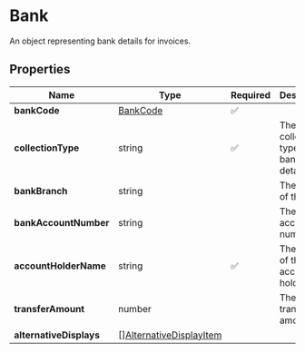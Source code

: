 # Bank

An object representing bank details for invoices.

## Properties

| Name | Type | Required | Description |
| ------------ | ------------- | ------------- | ------------- |
| **bankCode** | [BankCode](BankCode.md) | ✅ |  |
**collectionType** | string | ✅ | The collection type for the bank details. |
**bankBranch** | string |  | The branch of the bank. |
**bankAccountNumber** | string |  | The bank account number. |
**accountHolderName** | string | ✅ | The name of the account holder. |
**transferAmount** | number |  | The transfer amount. |
**alternativeDisplays** | [[]AlternativeDisplayItem](AlternativeDisplayItem.md) |  |  |


